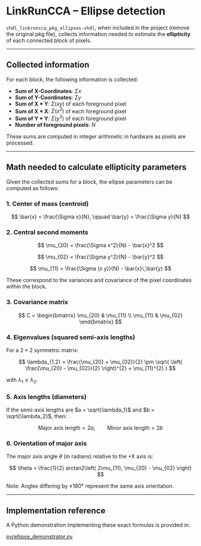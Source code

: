 # LinkRunCCA – Ellipse detection

`vhdl_linkruncca_pkg_ellipses.vhdl`, when included in the project (remove the original pkg file), collects information needed to estimate the **ellipticity** of each connected block of pixels.

---

## Collected information

For each block, the following information is collected:

- **Sum of X-Coordinates**: $\Sigma x$
- **Sum of Y-Coordinates**: $\Sigma y$
- **Sum of X \* Y**: $\Sigma (x y)$ of each foreground pixel
- **Sum of X \* X**: $\Sigma (x^2)$ of each foreground pixel
- **Sum of Y \* Y**: $\Sigma (y^2)$ of each foreground pixel
- **Number of foreground pixels**: $N$

These sums are computed in integer arithmetic in hardware as pixels are processed.

---

## Math needed to calculate ellipticity parameters

Given the collected sums for a block, the ellipse parameters can be computed as follows:

### 1. Center of mass (centroid)

$$
\bar{x} = \frac{\Sigma x}{N}, \qquad \bar{y} = \frac{\Sigma y}{N}
$$

### 2. Central second moments

$$
\mu_{20} = \frac{\Sigma x^2}{N} - \bar{x}^2
$$

$$
\mu_{02} = \frac{\Sigma y^2}{N} - \bar{y}^2
$$

$$
\mu_{11} = \frac{\Sigma (x y)}{N} - \bar{x}\,\bar{y}
$$

These correspond to the variances and covariance of the pixel coordinates within the block.

### 3. Covariance matrix

$$
C =
\begin{bmatrix}
\mu_{20} & \mu_{11} \\
\mu_{11} & \mu_{02}
\end{bmatrix}
$$

### 4. Eigenvalues (squared semi-axis lengths)

For a $2 \times 2$ symmetric matrix:

$$
\lambda_{1,2} =
\frac{\mu_{20} + \mu_{02}}{2}
\pm
\sqrt{
\left( \frac{\mu_{20} - \mu_{02}}{2} \right)^{2} + 
\mu_{11}^{2}
}
$$

with $\lambda_1 \ge \lambda_2$.

### 5. Axis lengths (diameters)

If the semi-axis lengths are $a = \sqrt{\lambda_1}$ and $b = \sqrt{\lambda_2}$, then:

$$
\text{Major axis length} = 2a, \qquad \text{Minor axis length} = 2b
$$

### 6. Orientation of major axis

The major axis angle $\theta$ (in radians) relative to the +X axis is:

$$
\theta = \frac{1}{2} arctan2\left( 2\mu_{11}, \mu_{20} - \mu_{02} \right)
$$

Note: Angles differing by ±180° represent the same axis orientation.

---

## Implementation reference

A Python demonstration implementing these exact formulas is provided in:

[py/ellipse_demonstrator.py](py/ellipse_demonstrator.py)
